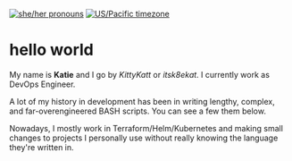 [![she/her pronouns](https://img.shields.io/badge/pronouns-she%2Fher-pink)](https://pronoun.is/xie?or=she)
[![US/Pacific timezone](https://img.shields.io/badge/timezone-US%2FCentral-informational)](https://www.timeanddate.com/worldclock/usa/st-louis)

# hello world

My name is **Katie** and I go by *KittyKatt* or *itsk8ekat*. I currently work as DevOps Engineer.

A lot of my history in development has been in writing lengthy, complex, and far-overengineered BASH scripts. You can see a few them below.

Nowadays, I mostly work in Terraform/Helm/Kubernetes and making small changes to projects I personally use without really knowing the language they're written in.
